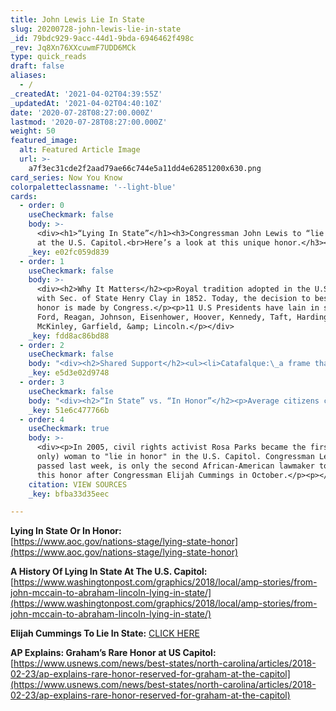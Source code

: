 ```yaml
---
title: John Lewis Lie In State
slug: 20200728-john-lewis-lie-in-state
_id: 79bdc929-9acc-44d1-9bda-6946462f498c
_rev: Jq8Xn76XXcuwmF7UDD6MCk
type: quick_reads
draft: false
aliases:
  - /
_createdAt: '2021-04-02T04:39:55Z'
_updatedAt: '2021-04-02T04:40:10Z'
date: '2020-07-28T08:27:00.000Z'
lastmod: '2020-07-28T08:27:00.000Z'
weight: 50
featured_image:
  alt: Featured Article Image
  url: >-
    a7f3ec31cde2f2aad79ae66c744e5a11dd4e62851200x630.png
card_series: Now You Know
colorpaletteclassname: '--light-blue'
cards:
  - order: 0
    useCheckmark: false
    body: >-
      <div><h1>“Lying In State”</h1><h3>Congressman John Lewis to “lie in state”
      at the U.S. Capitol.<br>Here’s a look at this unique honor.</h3></div>
    _key: e02fc059d839
  - order: 1
    useCheckmark: false
    body: >-
      <div><h2>Why It Matters</h2><p>Royal tradition adopted in the U.S. Started
      with Sec. of State Henry Clay in 1852. Today, the decision to bestow the
      honor is made by Congress.</p><p>11 U.S Presidents have lain in state:
      Ford, Reagan, Johnson, Eisenhower, Hoover, Kennedy, Taft, Harding,
      McKinley, Garfield, &amp; Lincoln.</p></div>
    _key: fdd8ac86bd88
  - order: 2
    useCheckmark: false
    body: "<div><h2>Shared Support</h2><ul><li>Catafalque:\_a frame that supports a coffin (cat-e-falk).</li><li>Pres. Lincoln’s catafalque from 1865 has held most of the coffins that have lain in state.</li><li>The catafalque has had minor restorations since 1865 (retrofitted to hold larger coffins, drapery replaced), but for the most part, it remains like the original.</li></ul></div>"
    _key: e5d3e02d9748
  - order: 3
    useCheckmark: false
    body: "<div><h2>“In State” vs. “In Honor”</h2><p>Average citizens cannot “lie in state” as that honor is reserved for\_gov’t &amp; military officials.</p><p>However, eminent private citizens may “lie in honor.”</p><p>To date, only four have received the honor — including two police officers killed during an attack on the U.S. Capitol &amp; Rev. Billy Graham.</p></div>"
    _key: 51e6c477766b
  - order: 4
    useCheckmark: true
    body: >-
      <div><p>In 2005, civil rights activist Rosa Parks became the first (and
      only) woman to "lie in honor" in the U.S. Capitol. Congressman Lewis, who
      passed last week, is only the second African-American lawmaker to receive
      this honor after Congressman Elijah Cummings in October.</p><p></p></div>
    citation: VIEW SOURCES
    _key: bfba33d35eec

---
```

**Lying In State Or In Honor:**  
[https://www.aoc.gov/nations-stage/lying-state-honor](https://www.aoc.gov/nations-stage/lying-state-honor)

**A History Of Lying In State At The U.S. Capitol:**  
[https://www.washingtonpost.com/graphics/2018/local/amp-stories/from-john-mccain-to-abraham-lincoln-lying-in-state/](https://www.washingtonpost.com/graphics/2018/local/amp-stories/from-john-mccain-to-abraham-lincoln-lying-in-state/)

**Elijah Cummings To Lie In State:** [CLICK HERE](https://www.cnn.com/2019/10/24/politics/elijah-cummings-lie-in-state-capitol/index.html)

**AP Explains: Graham’s Rare Honor at US Capitol:**  
[https://www.usnews.com/news/best-states/north-carolina/articles/2018-02-23/ap-explains-rare-honor-reserved-for-graham-at-the-capitol](https://www.usnews.com/news/best-states/north-carolina/articles/2018-02-23/ap-explains-rare-honor-reserved-for-graham-at-the-capitol)